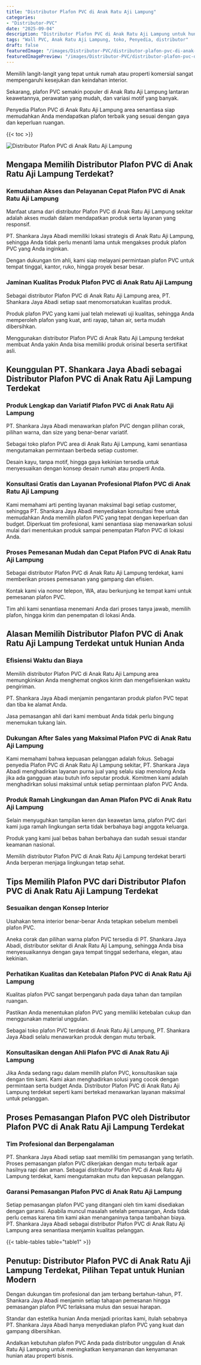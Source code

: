 ```yaml
---
title: "Distributor Plafon PVC di Anak Ratu Aji Lampung"
categories:
- "Distributor-PVC"
date: "2025-09-04"
description: "Distributor Plafon PVC di Anak Ratu Aji Lampung untuk hunian, office, serta ritel. Produk unggulan, pilihan motif, variasi warna modern, dengan layanan pemasangan dikerjakan oleh tenaga ahli ahli dan kepastian resmi!|Jasa distribusi Plafon PVC di Anak Ratu Aji Lampung bagi keperluan tempat tinggal, perkantoran, atau gerai, dengan material berkualitas dan penempatan oleh tenaga ahli ahli serta kepastian resmi.|Alternatif Plafon PVC di Anak Ratu Aji Lampung yang terbukti untuk tempat tinggal, kantor, serta ritel, bersama material berkualitas dan penempatan ditangani oleh tim berpengalaman serta jaminan resmi.|Penjualan Plafon PVC di Anak Ratu Aji Lampung bagi tempat tinggal, kantor, dan toko, dengan material terbaik dan instalasi dikerjakan oleh tim ahli, lengkap dengan jaminan resmi.}"
tags: "Wall PVC, Anak Ratu Aji Lampung, toko, Penyedia, distributor"
draft: false
featuredImage: "/images/Distributor-PVC/distributor-plafon-pvc-di-anak-ratu-aji-lampung.png"
featuredImagePreview: "/images/Distributor-PVC/distributor-plafon-pvc-di-anak-ratu-aji-lampung.png"
---
```


Memilih langit-langit yang tepat untuk rumah atau properti komersial sangat mempengaruhi kesejukan dan keindahan interior.

Sekarang, plafon PVC semakin populer di Anak Ratu Aji Lampung lantaran keawetannya, perawatan yang mudah, dan variasi motif yang banyak.

Penyedia Plafon PVC di Anak Ratu Aji Lampung area senantiasa siap memudahkan Anda mendapatkan plafon terbaik yang sesuai dengan gaya dan keperluan ruangan.

{{< toc >}}

![Distributor Plafon PVC di Anak Ratu Aji Lampung](/images/Distributor-PVC/Distributor-Plafon-PVC-di-Anak-Ratu-Aji-Lampung.png)

## Mengapa Memilih Distributor Plafon PVC di Anak Ratu Aji Lampung Terdekat?

### Kemudahan Akses dan Pelayanan Cepat Plafon PVC di Anak Ratu Aji Lampung

Manfaat utama dari distributor Plafon PVC di Anak Ratu Aji Lampung sekitar adalah akses mudah dalam mendapatkan produk serta layanan yang responsif.

PT. Shankara Jaya Abadi memiliki lokasi strategis di Anak Ratu Aji Lampung, sehingga Anda tidak perlu menanti lama untuk mengakses produk plafon PVC yang Anda inginkan.

Dengan dukungan tim ahli, kami siap melayani permintaan plafon PVC untuk tempat tinggal, kantor, ruko, hingga proyek besar besar.

### Jaminan Kualitas Produk Plafon PVC di Anak Ratu Aji Lampung

Sebagai distributor Plafon PVC di Anak Ratu Aji Lampung area, PT. Shankara Jaya Abadi setiap saat menomorsatukan kualitas produk.

Produk plafon PVC yang kami jual telah melewati uji kualitas, sehingga Anda memperoleh plafon yang kuat, anti rayap, tahan air, serta mudah dibersihkan.

Menggunakan distributor Plafon PVC di Anak Ratu Aji Lampung terdekat membuat Anda yakin Anda bisa memiliki produk orisinal beserta sertifikat asli.

## Keunggulan PT. Shankara Jaya Abadi sebagai Distributor Plafon PVC di Anak Ratu Aji Lampung Terdekat

### Produk Lengkap dan Variatif Plafon PVC di Anak Ratu Aji Lampung

PT. Shankara Jaya Abadi menawarkan plafon PVC dengan pilihan corak, pilihan warna, dan size yang benar-benar variatif.

Sebagai toko plafon PVC area di Anak Ratu Aji Lampung, kami senantiasa mengutamakan permintaan berbeda setiap customer.

Desain kayu, tanpa motif, hingga gaya kekinian tersedia untuk menyesuaikan dengan konsep desain rumah atau properti Anda.

### Konsultasi Gratis dan Layanan Profesional Plafon PVC di Anak Ratu Aji Lampung

Kami memahami arti penting layanan maksimal bagi setiap customer, sehingga PT. Shankara Jaya Abadi menyediakan konsultasi free untuk memudahkan Anda memilih plafon PVC yang tepat dengan keperluan dan budget. Diperkuat tim profesional, kami senantiasa siap menawarkan solusi mulai dari menentukan produk sampai penempatan Plafon PVC di lokasi Anda.

### Proses Pemesanan Mudah dan Cepat Plafon PVC di Anak Ratu Aji Lampung

Sebagai distributor Plafon PVC di Anak Ratu Aji Lampung terdekat, kami memberikan proses pemesanan yang gampang dan efisien.

Kontak kami via nomor telepon, WA, atau berkunjung ke tempat kami untuk pemesanan plafon PVC.

Tim ahli kami senantiasa menemani Anda dari proses tanya jawab, memilih plafon, hingga kirim dan penempatan di lokasi Anda.

## Alasan Memilih Distributor Plafon PVC di Anak Ratu Aji Lampung Terdekat untuk Hunian Anda

### Efisiensi Waktu dan Biaya

Memilih distributor Plafon PVC di Anak Ratu Aji Lampung area memungkinkan Anda menghemat ongkos kirim dan mengefisienkan waktu pengiriman.

PT. Shankara Jaya Abadi menjamin pengantaran produk plafon PVC tepat dan tiba ke alamat Anda.

Jasa pemasangan ahli dari kami membuat Anda tidak perlu bingung menemukan tukang lain.

### Dukungan After Sales yang Maksimal Plafon PVC di Anak Ratu Aji Lampung

Kami memahami bahwa kepuasan pelanggan adalah fokus. Sebagai penyedia Plafon PVC di Anak Ratu Aji Lampung sekitar, PT. Shankara Jaya Abadi menghadirkan layanan purna jual yang selalu siap menolong Anda jika ada gangguan atau butuh info seputar produk. Komitmen kami adalah menghadirkan solusi maksimal untuk setiap permintaan plafon PVC Anda.

### Produk Ramah Lingkungan dan Aman Plafon PVC di Anak Ratu Aji Lampung

Selain menyuguhkan tampilan keren dan keawetan lama, plafon PVC dari kami juga ramah lingkungan serta tidak berbahaya bagi anggota keluarga.

Produk yang kami jual bebas bahan berbahaya dan sudah sesuai standar keamanan nasional.

Memilih distributor Plafon PVC di Anak Ratu Aji Lampung terdekat berarti Anda berperan menjaga lingkungan tetap sehat.

## Tips Memilih Plafon PVC dari Distributor Plafon PVC di Anak Ratu Aji Lampung Terdekat

### Sesuaikan dengan Konsep Interior

Usahakan tema interior benar-benar Anda tetapkan sebelum membeli plafon PVC.

Aneka corak dan pilihan warna plafon PVC tersedia di PT. Shankara Jaya Abadi, distributor sekitar di Anak Ratu Aji Lampung, sehingga Anda bisa menyesuaikannya dengan gaya tempat tinggal sederhana, elegan, atau kekinian.

### Perhatikan Kualitas dan Ketebalan Plafon PVC di Anak Ratu Aji Lampung

Kualitas plafon PVC sangat berpengaruh pada daya tahan dan tampilan ruangan.

Pastikan Anda menentukan plafon PVC yang memiliki ketebalan cukup dan menggunakan material unggulan.

Sebagai toko plafon PVC terdekat di Anak Ratu Aji Lampung, PT. Shankara Jaya Abadi selalu menawarkan produk dengan mutu terbaik.

### Konsultasikan dengan Ahli Plafon PVC di Anak Ratu Aji Lampung

Jika Anda sedang ragu dalam memilih plafon PVC, konsultasikan saja dengan tim kami. Kami akan menghadirkan solusi yang cocok dengan permintaan serta budget Anda. Distributor Plafon PVC di Anak Ratu Aji Lampung terdekat seperti kami bertekad menawarkan layanan maksimal untuk pelanggan.

## Proses Pemasangan Plafon PVC oleh Distributor Plafon PVC di Anak Ratu Aji Lampung Terdekat

### Tim Profesional dan Berpengalaman

PT. Shankara Jaya Abadi setiap saat memiliki tim pemasangan yang terlatih. Proses pemasangan plafon PVC dikerjakan dengan mutu terbaik agar hasilnya rapi dan aman. Sebagai distributor Plafon PVC di Anak Ratu Aji Lampung terdekat, kami mengutamakan mutu dan kepuasan pelanggan.

### Garansi Pemasangan Plafon PVC di Anak Ratu Aji Lampung

Setiap pemasangan plafon PVC yang ditangani oleh tim kami disediakan dengan garansi. Apabila muncul masalah setelah pemasangan, Anda tidak perlu cemas karena tim kami akan menanganinya tanpa tambahan biaya. PT. Shankara Jaya Abadi sebagai distributor Plafon PVC di Anak Ratu Aji Lampung area senantiasa menjamin kualitas pelanggan.

{{< table-tables table="table1" >}}

## Penutup: Distributor Plafon PVC di Anak Ratu Aji Lampung Terdekat, Pilihan Tepat untuk Hunian Modern

Dengan dukungan tim profesional dan jam terbang bertahun-tahun, PT. Shankara Jaya Abadi menjamin setiap tahapan pemesanan hingga pemasangan plafon PVC terlaksana mulus dan sesuai harapan.

Standar dan estetika hunian Anda menjadi prioritas kami, itulah sebabnya PT. Shankara Jaya Abadi hanya menyediakan plafon PVC yang kuat dan gampang dibersihkan.

Andalkan kebutuhan plafon PVC Anda pada distributor unggulan di Anak Ratu Aji Lampung untuk meningkatkan kenyamanan dan kenyamanan hunian atau properti bisnis.

